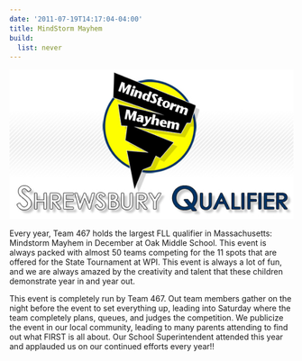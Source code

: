 ```yaml
---
date: '2011-07-19T14:17:04-04:00'
title: MindStorm Mayhem
build:
  list: never
---
```


![Mindstorm Mayhem Logo](mm_logo2.jpg)

Every year, Team 467 holds the largest FLL qualifier in Massachusetts: Mindstorm Mayhem in December at Oak Middle School. This event is always packed with almost 50 teams competing for the 11 spots that are offered for the State Tournament at WPI. This event is always a lot of fun, and we are always amazed by the creativity and talent that these children demonstrate year in and year out.

This event is completely run by Team 467. Out team members gather on the night before the event to set everything up, leading into Saturday where the team completely plans, queues, and judges the competition. We publicize the event in our local community, leading to many parents attending to find out what FIRST is all about. Our School Superintendent attended this year and applauded us on our continued efforts every year!!